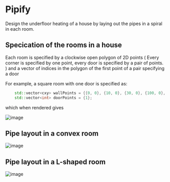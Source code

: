 # Pipify

Design the underfloor heating of a house by laying out the pipes in a spiral in each room.

## Specication of the rooms in a house

Each room is specified by a clockwise open polygon of 2D points ( Every corner is specified by one point, every door is specified by a pair of points. ) and a vector of indices in the polygon of the first point of a pair specifying a door

For example, a square room with one door is specified as:

```C++
    std::vector<cxy> wallPoints = {{0, 0}, {10, 0}, {30, 0}, {100, 0}, {100, 100}, {0, 100}};
    std::vector<int> doorPoints = {1};
```

which when rendered gives

![image](https://github.com/user-attachments/assets/5d1d233f-919c-4ad8-b202-1d28d04ace88)

## Pipe layout in a convex room

![image](https://github.com/user-attachments/assets/91cb9fca-23b7-4e03-9c8e-e993578b6880)

## Pipe layout in a L-shaped room

![image](https://github.com/user-attachments/assets/441fc5f4-7faf-4f56-bfae-093d179ca9b9)



